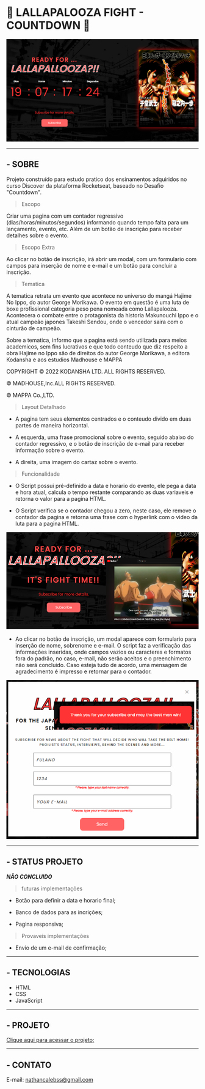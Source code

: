 # 🥊 LALLAPALOOZA FIGHT - COUNTDOWN 🥊

![preview](./.github/preview_initial.png)
________________________________
## - SOBRE

Projeto construído para estudo pratico dos ensinamentos adquiridos no curso Discover da plataforma Rocketseat, baseado no Desafio "Countdown".

> Escopo

Criar uma pagina com um contador regressivo (dias/horas/minutos/segundos) informando quando tempo falta para um lançamento, evento, etc. Além de um botão de inscrição para receber detalhes sobre o evento.

> Escopo Extra

Ao clicar no botão de inscrição, irá abrir um modal, com um formulario com campos para inserção de nome e e-mail e um botão para concluir a inscrição.

> Tematica

A tematica retrata um evento que acontece no universo do mangá Hajime No Ippo, do autor George Morikawa. O evento em questão é uma luta de boxe profissional categoria peso pena nomeada como Lallapalooza. Acontecera o combate entre o protagonista da historia Makunouchi Ippo e o atual campeão japones Takeshi Sendou, onde o vencedor saira com o cinturão de campeão.

Sobre a tematica, informo que a pagina está sendo utilizada para meios academicos, sem fins lucrativos e que todo conteudo que diz respeito a obra Hajime no Ippo são de direitos do autor George Morikawa, a editora Kodansha e aos estudios Madhouse e MAPPA

COPYRIGHT © 2022 KODANSHA LTD. ALL RIGHTS RESERVED.

© MADHOUSE,Inc.ALL RIGHTS RESERVED.

© MAPPA Co.,LTD.


> Layout Detalhado

* A pagina tem seus elementos centrados e o conteudo divido em duas partes de maneira horizontal.

* A esquerda, uma frase promocional sobre o evento, seguido abaixo do contador regressivo, e o botão de inscrição de e-mail para receber informação sobre o evento.

* A direita, uma imagem do cartaz sobre o evento.

> Funcionalidade

* O Script possui pré-definido a data e horario do evento, ele pega a data e hora atual, calcula o tempo restante comparando as duas variaveis e retorna o valor para a pagina HTML.

* O Script verifica se o contador chegou a zero, neste caso, ele remove o contador da pagina e retorna uma frase com o hyperlink com o video da luta para a pagina HTML.

![preview](./.github/preview_final.png)

* Ao clicar no botão de inscrição, um modal aparece com formulario para inserção de nome, sobrenome e e-mail. O script faz a verificação das informações inseridas, onde campos vazios ou caracteres e formatos fora do padrão, no caso, e-mail, não serão aceitos e o preenchimento não será concluido. Caso esteja tudo de acordo, uma mensagem de agradecimento é impresso e retornar para o contador. 

![preview](./.github/preview_subscribe.png)

________________________________
## - STATUS PROJETO

*__NÃO CONCLUIDO__*

> futuras implementações

* Botão para definir a data e horario final;

* Banco de dados para as incrições;

* Pagina responsiva;

> Provaveis implementações

* Envio de um e-mail de confirmação;

________________________________
## - TECNOLOGIAS

- HTML
- CSS
- JavaScript
________________________________
## - PROJETO

[Clique aqui para acessar o projeto;](https://nathancaleb.github.io/Lallapalooza_countdown/)
________________________________
## - CONTATO

E-mail: nathancalebss@gmail.com
